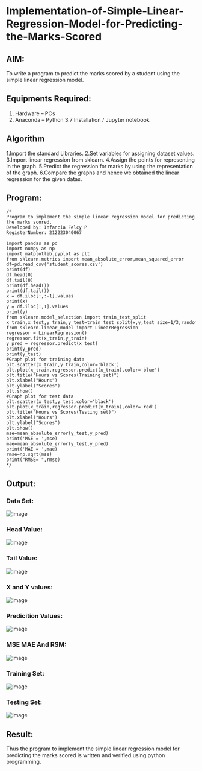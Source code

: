 # Implementation-of-Simple-Linear-Regression-Model-for-Predicting-the-Marks-Scored

## AIM:
To write a program to predict the marks scored by a student using the simple linear regression model.

## Equipments Required:
1. Hardware – PCs
2. Anaconda – Python 3.7 Installation / Jupyter notebook

## Algorithm
1.Import the standard Libraries.
2.Set variables for assigning dataset values.
3.Import linear regression from sklearn.
4.Assign the points for representing in the graph.
5.Predict the regression for marks by using the representation of the graph.
6.Compare the graphs and hence we obtained the linear regression for the given datas.

## Program:
```
/*
Program to implement the simple linear regression model for predicting the marks scored.
Developed by: Infancia Felcy P
RegisterNumber: 212223040067

import pandas as pd
import numpy as np
import matplotlib.pyplot as plt
from sklearn.metrics import mean_absolute_error,mean_squared_error
df=pd.read_csv('student_scores.csv')
print(df)
df.head(0)
df.tail(0)
print(df.head())
print(df.tail())
x = df.iloc[:,:-1].values
print(x)
y = df.iloc[:,1].values
print(y)
from sklearn.model_selection import train_test_split
x_train,x_test,y_train,y_test=train_test_split(x,y,test_size=1/3,random_state=0)
from sklearn.linear_model import LinearRegression
regressor = LinearRegression()
regressor.fit(x_train,y_train)
y_pred = regressor.predict(x_test)
print(y_pred)
print(y_test)
#Graph plot for training data
plt.scatter(x_train,y_train,color='black')
plt.plot(x_train,regressor.predict(x_train),color='blue')
plt.title("Hours vs Scores(Training set)")
plt.xlabel("Hours")
plt.ylabel("Scores")
plt.show()
#Graph plot for test data
plt.scatter(x_test,y_test,color='black')
plt.plot(x_train,regressor.predict(x_train),color='red')
plt.title("Hours vs Scores(Testing set)")
plt.xlabel("Hours")
plt.ylabel("Scores")
plt.show()
mse=mean_absolute_error(y_test,y_pred)
print('MSE = ',mse)
mae=mean_absolute_error(y_test,y_pred)
print('MAE = ',mae)
rmse=np.sqrt(mse)
print("RMSE= ",rmse) 
*/
```

## Output:

### Data Set:
![image](https://github.com/user-attachments/assets/af30833d-3326-48ca-a0c7-53c114cbcf8b)
### Head Value:
![image](https://github.com/user-attachments/assets/f6f29d4e-9d83-4036-b34f-f52050e411dc)
### Tail Value:
![image](https://github.com/user-attachments/assets/490da0df-d001-4c93-9d69-26c5882a5494)
### X and Y values:
![image](https://github.com/user-attachments/assets/d4e09562-f29c-4724-b225-e4114b1e92d2)
### Predicition Values:
![image](https://github.com/user-attachments/assets/99f21adc-dc06-430c-aa44-ec01e4f774ac)
### MSE MAE And RSM:
![image](https://github.com/user-attachments/assets/58def237-6fec-4e18-a123-6448caa6d062)
### Training Set:
![image](https://github.com/user-attachments/assets/fa675edc-8aa0-4551-8b6e-05ecc1f2f9ff)
### Testing Set:
![image](https://github.com/user-attachments/assets/a239c1a5-2192-419b-a273-dd1af37a7df1)


## Result:
Thus the program to implement the simple linear regression model for predicting the marks scored is written and verified using python programming.
